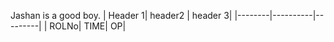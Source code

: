 Jashan is a good boy.
| Header 1| header2 | header 3|
|--------|----------|---------|
| ROLNo| TIME| OP|

